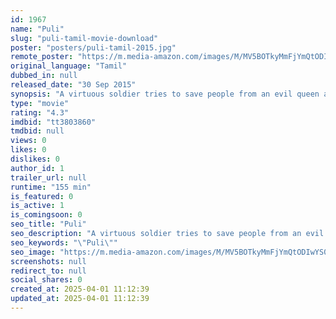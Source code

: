 ```yaml
---
id: 1967
name: "Puli"
slug: "puli-tamil-movie-download"
poster: "posters/puli-tamil-2015.jpg"
remote_poster: "https://m.media-amazon.com/images/M/MV5BOTkyMmFjYmQtODIwYS00MGZiLWI2MDItZDNhNjZmYjUwZjMzXkEyXkFqcGc@._V1_SX300.jpg"
original_language: "Tamil"
dubbed_in: null
released_date: "30 Sep 2015"
synopsis: "A virtuous soldier tries to save people from an evil queen and a throne-seeking commander."
type: "movie"
rating: "4.3"
imdbid: "tt3803860"
tmdbid: null
views: 0
likes: 0
dislikes: 0
author_id: 1
trailer_url: null
runtime: "155 min"
is_featured: 0
is_active: 1
is_comingsoon: 0
seo_title: "Puli"
seo_description: "A virtuous soldier tries to save people from an evil queen and a throne-seeking commander."
seo_keywords: "\"Puli\""
seo_image: "https://m.media-amazon.com/images/M/MV5BOTkyMmFjYmQtODIwYS00MGZiLWI2MDItZDNhNjZmYjUwZjMzXkEyXkFqcGc@._V1_SX300.jpg"
screenshots: null
redirect_to: null
social_shares: 0
created_at: 2025-04-01 11:12:39
updated_at: 2025-04-01 11:12:39
---
```


